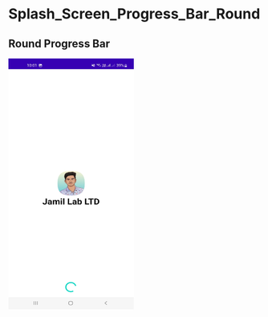 # Splash_Screen_Progress_Bar_Round

## Round Progress Bar
<img src="/image/progressRound.jpg" alt="LogIn" width="250" height="500">
